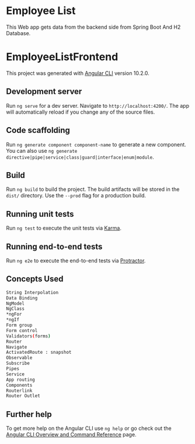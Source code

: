 # Employee List
This Web app gets data from the backend side from Spring Boot And H2 Database.

# EmployeeListFrontend

This project was generated with [Angular CLI](https://github.com/angular/angular-cli) version 10.2.0.

## Development server

Run `ng serve` for a dev server. Navigate to `http://localhost:4200/`. The app will automatically reload if you change any of the source files.

## Code scaffolding

Run `ng generate component component-name` to generate a new component. You can also use `ng generate directive|pipe|service|class|guard|interface|enum|module`.

## Build

Run `ng build` to build the project. The build artifacts will be stored in the `dist/` directory. Use the `--prod` flag for a production build.

## Running unit tests

Run `ng test` to execute the unit tests via [Karma](https://karma-runner.github.io).

## Running end-to-end tests

Run `ng e2e` to execute the end-to-end tests via [Protractor](http://www.protractortest.org/).

## Concepts Used



```bash
String Interpolation
Data Binding
NgModel
NgClass
*ngFor
*ngIf
Form group
Form control
Validators(forms)
Router
Navigate
ActivatedRoute : snapshot
Observable
Subscribe
Pipes
Service
App routing
Components
Routerlink
Router Outlet
```

## Further help

To get more help on the Angular CLI use `ng help` or go check out the [Angular CLI Overview and Command Reference](https://angular.io/cli) page.
